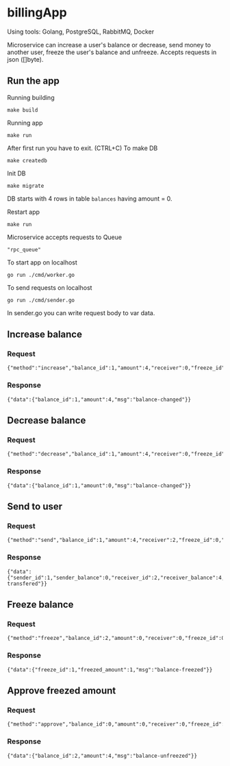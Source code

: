 # billingApp

Using tools: Golang, PostgreSQL, RabbitMQ, Docker 

Microservice can increase a user's balance or decrease, send money to another user, freeze the user's balance and unfreeze. Accepts requests in json ([]byte).  

## Run the app

Running building

    make build
    
Running app

    make run
    
After first run you have to exit. (CTRL+C) To make DB

    make createdb
    
Init DB

    make migrate
    
DB starts with 4 rows in table `balances` having amount = 0. 

Restart app

    make run
    
Microservice accepts requests to Queue

    "rpc_queue"

To start app on localhost

    go run ./cmd/worker.go
    
To send requests on localhost

    go run ./cmd/sender.go
    
In sender.go you can write request body to var data.

## Increase balance

### Request  

    {"method":"increase","balance_id":1,"amount":4,"receiver":0,"freeze_id":0,"freezed_amount":0,"is_approved":false} 
    
### Response

    {"data":{"balance_id":1,"amount":4,"msg":"balance-changed"}} 

## Decrease balance

### Request

    {"method":"decrease","balance_id":1,"amount":4,"receiver":0,"freeze_id":0,"freezed_amount":0,"is_approved":false} 
    
### Response

    {"data":{"balance_id":1,"amount":0,"msg":"balance-changed"}} 

## Send to user

### Request

    {"method":"send","balance_id":1,"amount":4,"receiver":2,"freeze_id":0,"freezed_amount":0,"is_approved":false}

### Response

    {"data":{"sender_id":1,"sender_balance":0,"receiver_id":2,"receiver_balance":4,"msg":"money-transfered"}} 

## Freeze balance

### Request

    {"method":"freeze","balance_id":2,"amount":0,"receiver":0,"freeze_id":0,"freezed_amount":1,"is_approved":false} 

### Response

    {"data":{"freeze_id":1,"freezed_amount":1,"msg":"balance-freezed"}} 

## Approve freezed amount

### Request

    {"method":"approve","balance_id":0,"amount":0,"receiver":0,"freeze_id":1,"freezed_amount":0,"is_approved":false} 

### Response
    
    {"data":{"balance_id":2,"amount":4,"msg":"balance-unfreezed"}} 
